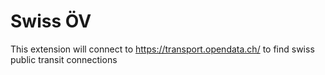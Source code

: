 # Swiss ÖV

This extension will connect to https://transport.opendata.ch/ to find swiss public transit connections